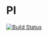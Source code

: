 # PI


[![Build Status](https://travis-ci.org/jpviana/contatoohpi.svg)](https://travis-ci.org/jpviana/contatoohpi)
